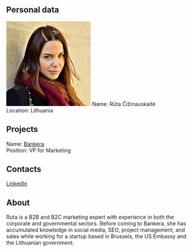 ## Personal data
![ photo](../people/photo/ruta_cizinauskaite.jpg) 
Name: Rūta Čižinauskaitė    
Location:  Lithuania  
## Projects 
Name: [Bankera](../projects/bankera.md)  
Position: VP for Marketing  
## Contacts
[LinkedIn](https://www.linkedin.com/in/ruta-cizinauskaite-33a6ba84/)  

## About
Ruta is a B2B and B2C marketing expert with experience in both the corporate and governmental sectors. Before coming to Bankera, she has accumulated knowledge in social media, SEO, project management, and sales while working for a startup based in Brussels, the US Embassy and the Lithuanian government.